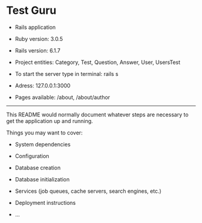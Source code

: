 # Test Guru

* Rails application

* Ruby version: 3.0.5

* Rails version: 6.1.7

* Project entities: Category, Test, Question, Answer, User, UsersTest

* To start the server type in terminal: rails s

* Adress: 127.0.0.1:3000

* Pages available: /about, /about/author

---

This README would normally document whatever steps are necessary to get the
application up and running.

Things you may want to cover:

* System dependencies

* Configuration

* Database creation

* Database initialization

* Services (job queues, cache servers, search engines, etc.)

* Deployment instructions

* ...

